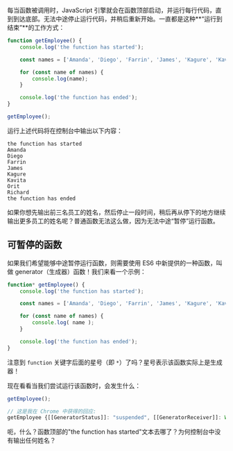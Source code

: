 每当函数被调用时，JavaScript 引擎就会在函数顶部启动，并运行每行代码，直到到达底部。无法中途停止运行代码，并稍后重新开始。一直都是这种**“运行到结束”**的工作方式：

```js
function getEmployee() {
    console.log('the function has started');

    const names = ['Amanda', 'Diego', 'Farrin', 'James', 'Kagure', 'Kavita', 'Orit', 'Richard'];

    for (const name of names) {
        console.log(name);
    }

    console.log('the function has ended');
}

getEmployee();
```

运行上述代码将在控制台中输出以下内容：

```text
the function has started
Amanda
Diego
Farrin
James
Kagure
Kavita
Orit
Richard
the function has ended
```

如果你想先输出前三名员工的姓名，然后停止一段时间，稍后再从停下的地方继续输出更多员工的姓名呢？普通函数无法这么做，因为无法中途“暂停”运行函数。



## 可暂停的函数

如果我们希望能够中途暂停运行函数，则需要使用 ES6 中新提供的一种函数，叫做 generator（生成器）函数！我们来看一个示例：

```js
function* getEmployee() {
    console.log('the function has started');

    const names = ['Amanda', 'Diego', 'Farrin', 'James', 'Kagure', 'Kavita', 'Orit', 'Richard'];

    for (const name of names) {
        console.log( name );
    }

    console.log('the function has ended');
}
```

注意到 `function` 关键字后面的星号（即 `*`）了吗？星号表示该函数实际上是生成器！

现在看看当我们尝试运行该函数时，会发生什么：

```js
getEmployee();

// 这是我在 Chrome 中获得的回应:
getEmployee {[[GeneratorStatus]]: "suspended", [[GeneratorReceiver]]: Window}
```

呃，什么？函数顶部的"the function has started"文本去哪了？为何控制台中没有输出任何姓名？